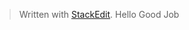 


> Written with [StackEdit](https://stackedit.io/).
> Hello
> Good Job
<!--stackedit_data:
eyJoaXN0b3J5IjpbODUyNDM4NzYsLTE4MjA5MDE0NTRdfQ==
-->